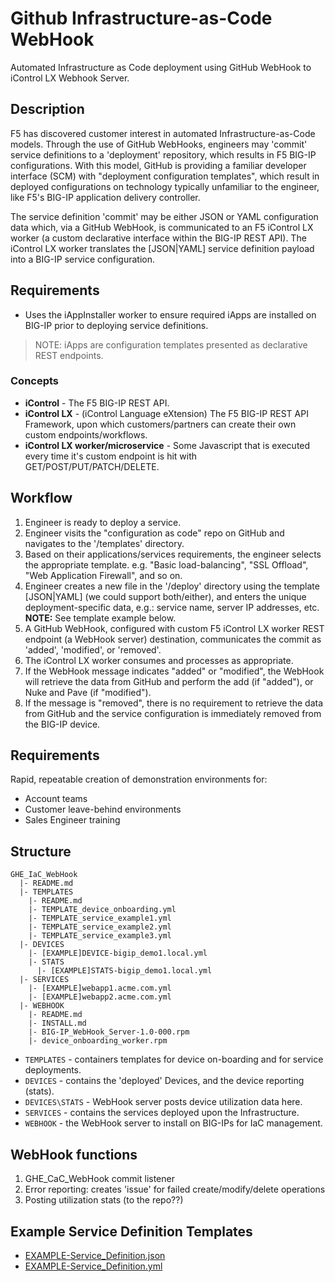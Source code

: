 # Github Infrastructure-as-Code WebHook

Automated Infrastructure as Code deployment using GitHub WebHook to iControl LX Webhook Server.

## Description
F5 has discovered customer interest in automated Infrastructure-as-Code models. Through the use of GitHub WebHooks, engineers may 'commit' service definitions to a 'deployment' repository, which results in F5 BIG-IP configurations. With this model, GitHub is providing a familiar developer interface (SCM) with "deployment configuration templates", which result in deployed configurations on technology typically unfamiliar to the engineer, like F5's BIG-IP application delivery controller.

The service definition 'commit' may be either JSON or YAML configuration data which, via a GitHub WebHook, is communicated to an F5 iControl LX worker (a custom declarative interface within the BIG-IP REST API). The iControl LX worker translates the [JSON|YAML] service definition payload into a BIG-IP service configuration.

## Requirements
* Uses the iAppInstaller worker to ensure required iApps are installed on BIG-IP prior to deploying service definitions.

> NOTE: iApps are configuration templates presented as declarative REST endpoints.

### Concepts
* **iControl** - The F5 BIG-IP REST API.
* **iControl LX** - (iControl Language eXtension) The F5 BIG-IP REST API Framework, upon which customers/partners can create their own custom endpoints/workflows.
* **iControl LX worker/microservice** - Some Javascript that is executed every time it's custom endpoint is hit with GET/POST/PUT/PATCH/DELETE.

## Workflow
1. Engineer is ready to deploy a service.
2. Engineer visits the "configuration as code" repo on GitHub and navigates to the '/templates' directory.
3. Based on their applications/services requirements, the engineer selects the appropriate template. e.g. "Basic load-balancing", "SSL Offload", "Web Application Firewall", and so on.
4. Engineer creates a new file in the '/deploy' directory using the template [JSON|YAML] (we could support both/either), and enters the unique deployment-specific data, e.g.: service name, server IP addresses, etc. **NOTE:** See template example below.
5. A GitHub WebHook, configured with custom F5 iControl LX worker REST endpoint (a WebHook server) destination, communicates the commit as 'added', 'modified', or 'removed'.
6. The iControl LX worker consumes and processes as appropriate.
  1. If the WebHook message indicates "added" or "modified", the WebHook will retrieve the data from GitHub and perform the add (if "added"), or Nuke and Pave (if "modified").
  2. If the message is "removed", there is no requirement to retrieve the data from GitHub and the service configuration is immediately removed from the BIG-IP device.

## Requirements
Rapid, repeatable creation of demonstration environments for:
  - Account teams
  - Customer leave-behind environments
  - Sales Engineer training


## Structure
```
GHE_IaC_WebHook
  |- README.md
  |- TEMPLATES
    |- README.md
    |- TEMPLATE_device_onboarding.yml
    |- TEMPLATE_service_example1.yml
    |- TEMPLATE_service_example2.yml
    |- TEMPLATE_service_example3.yml
  |- DEVICES
    |- [EXAMPLE]DEVICE-bigip_demo1.local.yml
    |- STATS
      |- [EXAMPLE]STATS-bigip_demo1.local.yml
  |- SERVICES
    |- [EXAMPLE]webapp1.acme.com.yml
    |- [EXAMPLE]webapp2.acme.com.yml
  |- WEBHOOK
    |- README.md
    |- INSTALL.md
    |- BIG-IP_WebHook_Server-1.0-000.rpm
    |- device_onboarding_worker.rpm
```

* `TEMPLATES` - containers templates for device on-boarding and for service deployments.
* `DEVICES` - contains the 'deployed' Devices, and the device reporting (stats).
* `DEVICES\STATS` - WebHook server posts device utilization data here.
* `SERVICES` -  contains the services deployed upon the Infrastructure.
* `WEBHOOK` - the WebHook server to install on BIG-IPs for IaC management.

<!-- Device on-boarding/reset worker:
Docs: https://devcentral.f5.com/wiki/DevOps.HowToSamples_bigip_settings_reset.ashx
Download: https://devcentral.f5.com/d/f5-devops-library-provisioning-230
-->

<!--
Docs: https://devcentral.f5.com/wiki/DevOps.APIRef_bigip-dsc_API.ashx
Download: https://devcentral.f5.com/d/f5-devops-library-clustering-231
-->

## WebHook functions

1. GHE_CaC_WebHook commit listener
2. Error reporting: creates 'issue' for failed create/modify/delete operations
3. Posting utilization stats (to the repo??)

## Example Service Definition Templates

* [EXAMPLE-Service_Definition.json](./EXAMPLE-Service_Definition.json)
* [EXAMPLE-Service_Definition.yml](./EXAMPLE-Service_Definition.yml)
